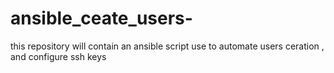 # ansible_ceate_users-
this repository will contain an ansible script use to automate users ceration , and configure ssh keys
